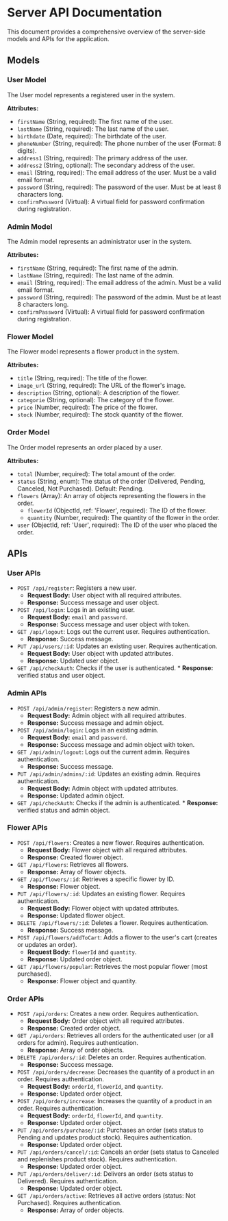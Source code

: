 # Server API Documentation

This document provides a comprehensive overview of the server-side models and APIs for the application.

## Models

### User Model

The User model represents a registered user in the system.

**Attributes:**

*   `firstName` (String, required): The first name of the user.
*   `lastName` (String, required): The last name of the user.
*   `birthdate` (Date, required): The birthdate of the user.
*   `phoneNumber` (String, required): The phone number of the user (Format: 8 digits).
*   `address1` (String, required): The primary address of the user.
*   `address2` (String, optional): The secondary address of the user.
*   `email` (String, required): The email address of the user. Must be a valid email format.
*   `password` (String, required): The password of the user. Must be at least 8 characters long.
*   `confirmPassword` (Virtual): A virtual field for password confirmation during registration.

### Admin Model

The Admin model represents an administrator user in the system.

**Attributes:**

*   `firstName` (String, required): The first name of the admin.
*   `lastName` (String, required): The last name of the admin.
*   `email` (String, required): The email address of the admin. Must be a valid email format.
*   `password` (String, required): The password of the admin. Must be at least 8 characters long.
*   `confirmPassword` (Virtual): A virtual field for password confirmation during registration.

### Flower Model

The Flower model represents a flower product in the system.

**Attributes:**

*   `title` (String, required): The title of the flower.
*   `image_url` (String, required): The URL of the flower's image.
*   `description` (String, optional): A description of the flower.
*   `categorie` (String, optional): The category of the flower.
*   `price` (Number, required): The price of the flower.
*   `stock` (Number, required): The stock quantity of the flower.

### Order Model

The Order model represents an order placed by a user.

**Attributes:**

*   `total` (Number, required): The total amount of the order.
*   `status` (String, enum): The status of the order (Delivered, Pending, Canceled, Not Purchased). Default: Pending.
*   `flowers` (Array): An array of objects representing the flowers in the order.
    *   `flowerId` (ObjectId, ref: 'Flower', required): The ID of the flower.
    *   `quantity` (Number, required): The quantity of the flower in the order.
*   `user` (ObjectId, ref: 'User', required): The ID of the user who placed the order.

## APIs

### User APIs

*   `POST /api/register`: Registers a new user.
    *   **Request Body:** User object with all required attributes.
    *   **Response:** Success message and user object.
*   `POST /api/login`: Logs in an existing user.
    *   **Request Body:** `email` and `password`.
    *   **Response:** Success message and user object with token.
*   `GET /api/logout`: Logs out the current user. Requires authentication.
    *   **Response:** Success message.
*   `PUT /api/users/:id`: Updates an existing user. Requires authentication.
    *   **Request Body:** User object with updated attributes.
    *   **Response:** Updated user object.
*    `GET /api/checkAuth`: Checks if the user is authenticated.
    *   **Response:** verified status and user object.

### Admin APIs

*   `POST /api/admin/register`: Registers a new admin.
    *   **Request Body:** Admin object with all required attributes.
    *   **Response:** Success message and admin object.
*   `POST /api/admin/login`: Logs in an existing admin.
    *   **Request Body:** `email` and `password`.
    *   **Response:** Success message and admin object with token.
*   `GET /api/admin/logout`: Logs out the current admin. Requires authentication.
    *   **Response:** Success message.
*   `PUT /api/admin/admins/:id`: Updates an existing admin. Requires authentication.
    *   **Request Body:** Admin object with updated attributes.
    *   **Response:** Updated admin object.
*    `GET /api/checkAuth`: Checks if the admin is authenticated.
    *   **Response:** verified status and admin object.

### Flower APIs

*   `POST /api/flowers`: Creates a new flower. Requires authentication.
    *   **Request Body:** Flower object with all required attributes.
    *   **Response:** Created flower object.
*   `GET /api/flowers`: Retrieves all flowers.
    *   **Response:** Array of flower objects.
*   `GET /api/flowers/:id`: Retrieves a specific flower by ID.
    *   **Response:** Flower object.
*   `PUT /api/flowers/:id`: Updates an existing flower. Requires authentication.
    *   **Request Body:** Flower object with updated attributes.
    *   **Response:** Updated flower object.
*   `DELETE /api/flowers/:id`: Deletes a flower. Requires authentication.
    *   **Response:** Success message.
*   `POST /api/flowers/addToCart`: Adds a flower to the user's cart (creates or updates an order).
    *   **Request Body:** `flowerId` and `quantity`.
    *   **Response:** Updated order object.
*   `GET /api/flowers/popular`: Retrieves the most popular flower (most purchased).
    *   **Response:** Flower object and quantity.

### Order APIs

*   `POST /api/orders`: Creates a new order. Requires authentication.
    *   **Request Body:** Order object with all required attributes.
    *   **Response:** Created order object.
*   `GET /api/orders`: Retrieves all orders for the authenticated user (or all orders for admin). Requires authentication.
    *   **Response:** Array of order objects.
*   `DELETE /api/orders/:id`: Deletes an order. Requires authentication.
    *   **Response:** Success message.
*   `POST /api/orders/decrease`: Decreases the quantity of a product in an order. Requires authentication.
    *   **Request Body:** `orderId`, `flowerId`, and `quantity`.
    *   **Response:** Updated order object.
*   `POST /api/orders/increase`: Increases the quantity of a product in an order. Requires authentication.
    *   **Request Body:** `orderId`, `flowerId`, and `quantity`.
    *   **Response:** Updated order object.
*   `PUT /api/orders/purchase/:id`: Purchases an order (sets status to Pending and updates product stock). Requires authentication.
    *   **Response:** Updated order object.
*   `PUT /api/orders/cancel/:id`: Cancels an order (sets status to Canceled and replenishes product stock). Requires authentication.
    *   **Response:** Updated order object.
*   `PUT /api/orders/deliver/:id`: Delivers an order (sets status to Delivered). Requires authentication.
    *   **Response:** Updated order object.
*   `GET /api/orders/active`: Retrieves all active orders (status: Not Purchased). Requires authentication.
    *   **Response:** Array of order objects.
